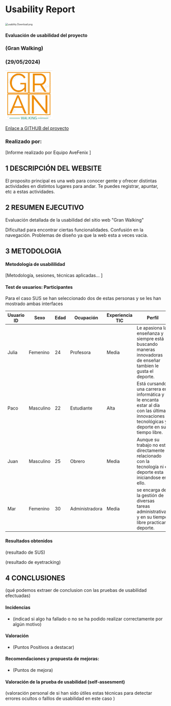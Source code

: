 # Usability Report



<img src="https://encrypted-tbn0.gstatic.com/images?q=tbn:ANd9GcRF017nhV-TFmNER2OM8UbXtdN6xwAKBYrv0i6onNfKu6Yn0BV0RK6aiOroeXl73LSY-B0&usqp=CAU" alt="usability Download png" style="zoom:50%;" />

#### Evaluación de usabilidad del proyecto 

### (Gran Walking)

### (29/05/2024)




![Imagen Proyecto](./Img/LogoBorrachos.png)

[Enlace a GITHUB del proyecto](https://github.com/Machaquilla/DIU)





### Realizado por:

[Informe realizado por Equipo AveFenix ]












## 1 DESCRIPCIÓN DEL WEBSITE

 El proposito principal es una web para conocer gente y ofrecer distintas actividades en distintos lugares para andar. Te puedes registrar, apuntar, etc a estas actividades.



## 2 RESUMEN EJECUTIVO

Evaluación detallada de la usabilidad del sitio web "Gran Walking"

Dificultad para encontrar ciertas funcionalidades.
Confusión en la navegación.
Problemas de diseño ya que la web esta a veces vacia.





## 3 METODOLOGIA 

#### Metodología de usabililidad

[Metodología, sesiones,  técnicas aplicadas... ]

 

#### Test de usuarios: Participantes
Para el caso SUS se han seleccionado dos de estas personas y se les han mostrado ambas interfaces

| Usuario ID| Sexo      | Edad | Ocupación  | Experiencia TIC         | Perfil  | Test | SUS  |
| --------- | --------- | ---- | ---------- | ----------------------- | ------- | ---- | ---- | 
| Julia | Femenino  | 24   | Profesora        | Media | Le apasiona la enseñanza y siempre está buscando maneras innovadoras de enseñar tambien le gusta el deporte.                               | A    | 95   |
| Paco  | Masculino | 22   | Estudiante       | Alta  | Está cursando una carrera en informática y le encanta estar al día con las últimas innovaciones tecnológicas y deporte en su tiempo libre. | A    | 85   |
| Juan  | Masculino | 25   | Obrero           | Media | Aunque su trabajo no está directamente relacionado con la tecnología ni el deporte esta iniciandose en ello.                               | A    | 80   |
| Mar   | Femenino  | 30   | Administradora   | Media | se encarga de la gestión de diversas tareas administrativas y en su tiempo libre practicar deporte.                                        | B    | 82.5 |






#### Resultados obtenidos



(resultado de SUS)



(resultado de eyetracking)









## 4 CONCLUSIONES 



(qué podemos extraer de conclusion con las pruebas de usabilidad efectuadas)



#### Incidencias

* (indicad si algo ha fallado o no se ha podido realizar correctamente por algún motivo)



#### Valoración 

* (Puntos Positivos a destacar)



#### Recomendaciones y propuesta de mejoras: 

* (Puntos de mejora)







#### Valoración de la prueba de usabilidad (self-assesment)

(valoración personal de si han sido útiles estas técnicas para detectar errores ocultos o falllos de usabilidad en este caso )
